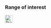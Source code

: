 ### Range of interest
<img align="left" alt="PHP" width="26px" src="https://raw.githubusercontent.com/jmnote/z-icons/master/svg/php.svg" />


